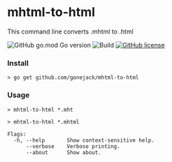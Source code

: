 # mhtml-to-html
This command line converts .mhtml to .html

![GitHub go.mod Go version](https://img.shields.io/github/go-mod/go-version/gonejack/mhtml-to-html)
![Build](https://github.com/gonejack/mhtml-to-html/actions/workflows/go.yml/badge.svg)
[![GitHub license](https://img.shields.io/github/license/gonejack/mhtml-to-html.svg?color=blue)](LICENSE)

### Install
```shell
> go get github.com/gonejack/mhtml-to-html
```

### Usage
```shell
> mhtml-to-html *.mht
```
```shell
> mhtml-to-html *.mhtml
```
```
Flags:
  -h, --help       Show context-sensitive help.
      --verbose    Verbose printing.
      --about      Show about.
```
